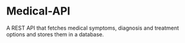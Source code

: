 # Medical-API
A REST API that fetches medical symptoms, diagnosis and treatment options and stores them in a database.
